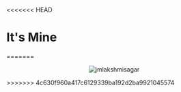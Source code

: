 <<<<<<< HEAD
# It's Mine
=======
<p align="center"> <img src="https://komarev.com/ghpvc/?username=jmlakshmisagar&label=Profile%20views&color=0e75b6&style=flat" alt="jmlakshmisagar" /> </p>
>>>>>>> 4c630f960a417c6129339ba192d2ba9921045574
